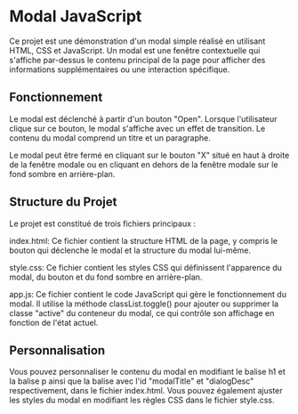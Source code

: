 # Modal JavaScript

Ce projet est une démonstration d'un modal simple réalisé en utilisant HTML, CSS et JavaScript. Un modal est une fenêtre contextuelle qui s'affiche par-dessus le contenu principal de la page pour afficher des informations supplémentaires ou une interaction spécifique.

## Fonctionnement

Le modal est déclenché à partir d'un bouton "Open". Lorsque l'utilisateur clique sur ce bouton, le modal s'affiche avec un effet de transition. Le contenu du modal comprend un titre et un paragraphe.

Le modal peut être fermé en cliquant sur le bouton "X" situé en haut à droite de la fenêtre modale ou en cliquant en dehors de la fenêtre modale sur le fond sombre en arrière-plan.

## Structure du Projet

Le projet est constitué de trois fichiers principaux :

index.html: Ce fichier contient la structure HTML de la page, y compris le bouton qui déclenche le modal et la structure du modal lui-même.

style.css: Ce fichier contient les styles CSS qui définissent l'apparence du modal, du bouton et du fond sombre en arrière-plan.

app.js: Ce fichier contient le code JavaScript qui gère le fonctionnement du modal. Il utilise la méthode classList.toggle() pour ajouter ou supprimer la classe "active" du conteneur du modal, ce qui contrôle son affichage en fonction de l'état actuel.

## Personnalisation

Vous pouvez personnaliser le contenu du modal en modifiant le balise h1 et la balise p ainsi que la balise avec l'id "modalTitle" et "dialogDesc" respectivement, dans le fichier index.html. Vous pouvez également ajuster les styles du modal en modifiant les règles CSS dans le fichier style.css.






